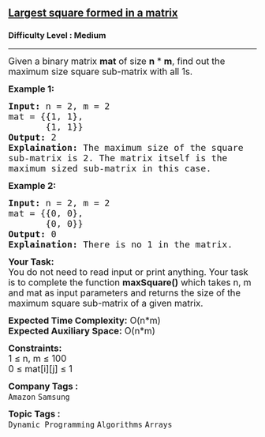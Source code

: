 <h2><a href="https://www.geeksforgeeks.org/problems/largest-square-formed-in-a-matrix0806/1">Largest square formed in a matrix</a></h2><h3>Difficulty Level : Medium</h3><hr><div class="problems_problem_content__Xm_eO"><p><span style="font-size: 18px;">Given a binary matrix <strong>mat</strong>&nbsp;of size <strong>n</strong> * <strong>m</strong>, find out the maximum size square sub-matrix with all 1s.</span></p>
<p><strong><span style="font-size: 18px;">Example 1:</span></strong></p>
<pre><span style="font-size: 18px;"><strong>Input:</strong> n = 2, m = 2
mat = {{1, 1}, 
&nbsp;      {1, 1}}
<strong>Output:</strong> 2
<strong>Explaination:</strong> The maximum size of the square
sub-matrix is 2. The matrix itself is the 
maximum sized sub-matrix in this case.</span></pre>
<p><strong><span style="font-size: 18px;">Example 2:</span></strong></p>
<pre><span style="font-size: 18px;"><strong>Input:</strong> n = 2, m = 2
mat = {{0, 0}, 
&nbsp;      {0, 0}}
<strong>Output:</strong> 0
<strong>Explaination:</strong> There is no 1 in the matrix.</span></pre>
<p><span style="font-size: 18px;"><strong>Your Task:</strong><br>You do not need to read input or print anything. Your task is to complete the function <strong>maxSquare()</strong> which takes n, m and mat as input parameters and returns the size of the maximum square sub-matrix of a given matrix.</span></p>
<p><span style="font-size: 18px;"><strong>Expected Time Complexity:</strong> O(n*m)<br><strong>Expected Auxiliary Space:</strong> O(n*m)</span></p>
<p><span style="font-size: 18px;"><strong>Constraints:</strong><br>1 ≤ n, m ≤ 100<br>0 ≤ mat[i][j] ≤ 1&nbsp;</span></p></div><p><span style=font-size:18px><strong>Company Tags : </strong><br><code>Amazon</code>&nbsp;<code>Samsung</code>&nbsp;<br><p><span style=font-size:18px><strong>Topic Tags : </strong><br><code>Dynamic Programming</code>&nbsp;<code>Algorithms</code>&nbsp;<code>Arrays</code>&nbsp;